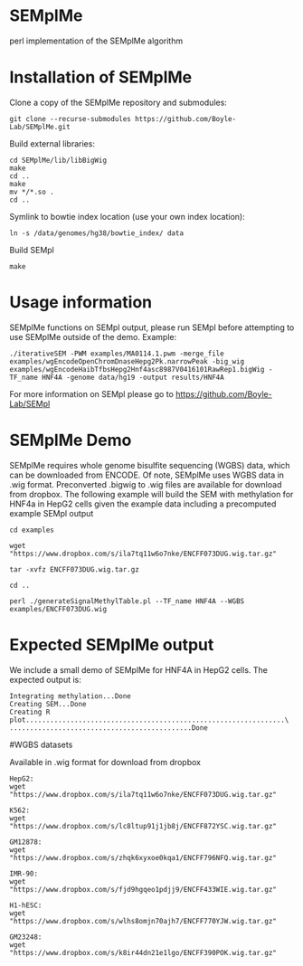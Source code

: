# SEMplMe
perl implementation of the SEMplMe algorithm

# Installation of SEMplMe
Clone a copy of the SEMplMe repository and submodules:

```
git clone --recurse-submodules https://github.com/Boyle-Lab/SEMplMe.git
```

Build external libraries:
```
cd SEMplMe/lib/libBigWig
make
cd ..
make
mv */*.so .
cd ..
```

Symlink to bowtie index location (use your own index location):
```
ln -s /data/genomes/hg38/bowtie_index/ data
```

Build SEMpl
```
make
```
 
# Usage information
SEMplMe functions on SEMpl output, please run SEMpl before attempting to use SEMplMe outside of the demo. Example:

```
./iterativeSEM -PWM examples/MA0114.1.pwm -merge_file examples/wgEncodeOpenChromDnaseHepg2Pk.narrowPeak -big_wig examples/wgEncodeHaibTfbsHepg2Hnf4asc8987V0416101RawRep1.bigWig -TF_name HNF4A -genome data/hg19 -output results/HNF4A
```

For more information on SEMpl please go to  https://github.com/Boyle-Lab/SEMpl


# SEMplMe Demo 
SEMplMe requires whole genome bisulfite sequencing (WGBS) data, which can be downloaded from ENCODE. Of note, SEMplMe uses WGBS data in .wig format. Preconverted .bigwig to .wig files are available for download from dropbox. The following example will build the SEM with methylation for HNF4a in HepG2 cells given the example data including a precomputed example SEMpl output
```
cd examples

wget "https://www.dropbox.com/s/ila7tq11w6o7nke/ENCFF073DUG.wig.tar.gz"

tar -xvfz ENCFF073DUG.wig.tar.gz

cd ..

perl ./generateSignalMethylTable.pl --TF_name HNF4A --WGBS examples/ENCFF073DUG.wig
```

# Expected SEMplMe output

We include a small demo of SEMplMe for HNF4A in HepG2 cells. The expected output is:
```
Integrating methylation...Done
Creating SEM...Done
Creating R plot................................................................\
.............................................Done
```

#WGBS datasets

Available in .wig format for download from dropbox
```
HepG2:
wget "https://www.dropbox.com/s/ila7tq11w6o7nke/ENCFF073DUG.wig.tar.gz"

K562:
wget "https://www.dropbox.com/s/lc8ltup91j1jb8j/ENCFF872YSC.wig.tar.gz"

GM12878:
wget "https://www.dropbox.com/s/zhqk6xyxoe0kqa1/ENCFF796NFQ.wig.tar.gz"

IMR-90:
wget "https://www.dropbox.com/s/fjd9hgqeo1pdjj9/ENCFF433WIE.wig.tar.gz"

H1-hESC:
wget "https://www.dropbox.com/s/wlhs8omjn70ajh7/ENCFF770YJW.wig.tar.gz"

GM23248:
wget "https://www.dropbox.com/s/k8ir44dn21e1lgo/ENCFF390POK.wig.tar.gz"

```